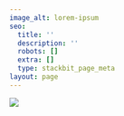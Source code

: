 ```yaml
---
image_alt: lorem-ipsum
seo:
  title: ''
  description: ''
  robots: []
  extra: []
  type: stackbit_page_meta
layout: page
---
```

![](/\_static/app-assets/scientific-stegosaurus.jpg)

